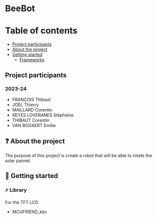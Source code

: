 # BeeBot

# Table of contents

* [Project participants](#project-participants)
* [About the project](#question-about-the-project)
* [Getting started](#rocket-getting-started)
    * [Frameworks](#zap-frameworks)

## **Project participants**

### 2023-24

- FRANÇOIS Thibaut
- JOEL Thierry
- MAILLARD Corentin
- REYES LOVERANES Stéphanie
- THIBAUT Corentin
- VAN BOGAERT Emilie

## :question: About the project

The purpose of this project is create a robot that will be able to rotate the solar pannel.

## :rocket: Getting started

### :zap: Library

For the TFT LCD
- MCUFRIEND_kbv